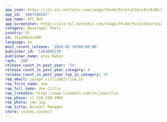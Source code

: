 ```yaml
---
app_icon: https://is1-ssl.mzstatic.com/image/thumb/Purple116/v4/c9/06/d0/c906d006-de1d-5a03-cdb1-04671dba391e/AppIcon-0-0-1x_U007emarketing-0-7-0-0-85-220.png/1024x1024bb.png
app_id: '1667144207'
app_name: API Bot
app_screenshot: https://is1-ssl.mzstatic.com/image/thumb/PurpleSource126/v4/e4/64/64/e464644b-f68b-48db-ff76-4c9322cb5c24/dff4bdc4-99de-46af-b2ef-47cfeaf0863b_6.5_Screenshot_1.jpg/1284x2778bb.png
category: Developer Tools
country: US
id: JCu2dKw1uVOM
language: en
most_recent_release: '2024-01-10T00:00:00'
publisher_id: '1363605179'
publisher_name: Alex Rabin
rank: '200'
release_count_in_past_year: '14'
release_count_in_past_year_category: 4
release_count_in_past_year_top_in_category: 19
rep_email: joseph.cillis@bitrise.io
rep_first_name: Joe
rep_full_name: Joe Cillis
rep_linkedin: https://www.linkedin.com/in/joecillis
rep_phone: +1 518-258-1902
rep_photo: joe.jpg
rep_title: Account Manager
store: itunes_connect
---
```

